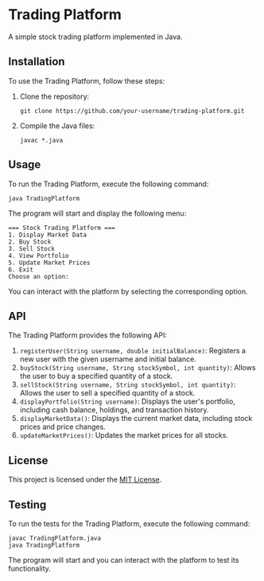 # Trading Platform

A simple stock trading platform implemented in Java.

## Installation

To use the Trading Platform, follow these steps:

1. Clone the repository:
   ```
   git clone https://github.com/your-username/trading-platform.git
   ```
2. Compile the Java files:
   ```
   javac *.java
   ```

## Usage

To run the Trading Platform, execute the following command:

```
java TradingPlatform
```

The program will start and display the following menu:

```
=== Stock Trading Platform ===
1. Display Market Data
2. Buy Stock
3. Sell Stock
4. View Portfolio
5. Update Market Prices
6. Exit
Choose an option:
```

You can interact with the platform by selecting the corresponding option.

## API

The Trading Platform provides the following API:

1. `registerUser(String username, double initialBalance)`: Registers a new user with the given username and initial balance.
2. `buyStock(String username, String stockSymbol, int quantity)`: Allows the user to buy a specified quantity of a stock.
3. `sellStock(String username, String stockSymbol, int quantity)`: Allows the user to sell a specified quantity of a stock.
4. `displayPortfolio(String username)`: Displays the user's portfolio, including cash balance, holdings, and transaction history.
5. `displayMarketData()`: Displays the current market data, including stock prices and price changes.
6. `updateMarketPrices()`: Updates the market prices for all stocks.

## License

This project is licensed under the [MIT License](LICENSE).

## Testing

To run the tests for the Trading Platform, execute the following command:

```
javac TradingPlatform.java
java TradingPlatform
```

The program will start and you can interact with the platform to test its functionality.
